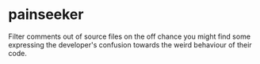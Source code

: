 # painseeker
Filter comments out of source files on the off chance you might find some expressing the developer's confusion towards the weird behaviour of their code.

